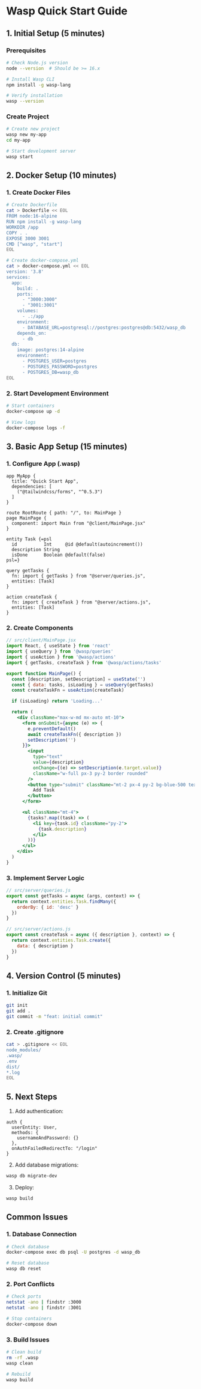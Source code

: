 # Wasp Quick Start Guide

## 1. Initial Setup (5 minutes)

### Prerequisites
```bash
# Check Node.js version
node --version  # Should be >= 16.x

# Install Wasp CLI
npm install -g wasp-lang

# Verify installation
wasp --version
```

### Create Project
```bash
# Create new project
wasp new my-app
cd my-app

# Start development server
wasp start
```

## 2. Docker Setup (10 minutes)

### 1. Create Docker Files
```bash
# Create Dockerfile
cat > Dockerfile << EOL
FROM node:16-alpine
RUN npm install -g wasp-lang
WORKDIR /app
COPY . .
EXPOSE 3000 3001
CMD ["wasp", "start"]
EOL

# Create docker-compose.yml
cat > docker-compose.yml << EOL
version: '3.8'
services:
  app:
    build: .
    ports:
      - "3000:3000"
      - "3001:3001"
    volumes:
      - .:/app
    environment:
      - DATABASE_URL=postgresql://postgres:postgres@db:5432/wasp_db
    depends_on:
      - db
  db:
    image: postgres:14-alpine
    environment:
      - POSTGRES_USER=postgres
      - POSTGRES_PASSWORD=postgres
      - POSTGRES_DB=wasp_db
EOL
```

### 2. Start Development Environment
```bash
# Start containers
docker-compose up -d

# View logs
docker-compose logs -f
```

## 3. Basic App Setup (15 minutes)

### 1. Configure App (.wasp)
```wasp
app MyApp {
  title: "Quick Start App",
  dependencies: [
    ("@tailwindcss/forms", "^0.5.3")
  ]
}

route RootRoute { path: "/", to: MainPage }
page MainPage {
  component: import Main from "@client/MainPage.jsx"
}

entity Task {=psl
  id          Int     @id @default(autoincrement())
  description String
  isDone      Boolean @default(false)
psl=}

query getTasks {
  fn: import { getTasks } from "@server/queries.js",
  entities: [Task]
}

action createTask {
  fn: import { createTask } from "@server/actions.js",
  entities: [Task]
}
```

### 2. Create Components
```jsx
// src/client/MainPage.jsx
import React, { useState } from 'react'
import { useQuery } from '@wasp/queries'
import { useAction } from '@wasp/actions'
import { getTasks, createTask } from '@wasp/actions/tasks'

export function MainPage() {
  const [description, setDescription] = useState('')
  const { data: tasks, isLoading } = useQuery(getTasks)
  const createTaskFn = useAction(createTask)

  if (isLoading) return 'Loading...'

  return (
    <div className="max-w-md mx-auto mt-10">
      <form onSubmit={async (e) => {
        e.preventDefault()
        await createTaskFn({ description })
        setDescription('')
      }}>
        <input
          type="text"
          value={description}
          onChange={(e) => setDescription(e.target.value)}
          className="w-full px-3 py-2 border rounded"
        />
        <button type="submit" className="mt-2 px-4 py-2 bg-blue-500 text-white rounded">
          Add Task
        </button>
      </form>

      <ul className="mt-4">
        {tasks?.map((task) => (
          <li key={task.id} className="py-2">
            {task.description}
          </li>
        ))}
      </ul>
    </div>
  )
}
```

### 3. Implement Server Logic
```javascript
// src/server/queries.js
export const getTasks = async (args, context) => {
  return context.entities.Task.findMany({
    orderBy: { id: 'desc' }
  })
}

// src/server/actions.js
export const createTask = async ({ description }, context) => {
  return context.entities.Task.create({
    data: { description }
  })
}
```

## 4. Version Control (5 minutes)

### 1. Initialize Git
```bash
git init
git add .
git commit -m "feat: initial commit"
```

### 2. Create .gitignore
```bash
cat > .gitignore << EOL
node_modules/
.wasp/
.env
dist/
*.log
EOL
```

## 5. Next Steps

1. Add authentication:
```wasp
auth {
  userEntity: User,
  methods: {
    usernameAndPassword: {}
  },
  onAuthFailedRedirectTo: "/login"
}
```

2. Add database migrations:
```bash
wasp db migrate-dev
```

3. Deploy:
```bash
wasp build
```

## Common Issues

### 1. Database Connection
```bash
# Check database
docker-compose exec db psql -U postgres -d wasp_db

# Reset database
wasp db reset
```

### 2. Port Conflicts
```bash
# Check ports
netstat -ano | findstr :3000
netstat -ano | findstr :3001

# Stop containers
docker-compose down
```

### 3. Build Issues
```bash
# Clean build
rm -rf .wasp
wasp clean

# Rebuild
wasp build
```
